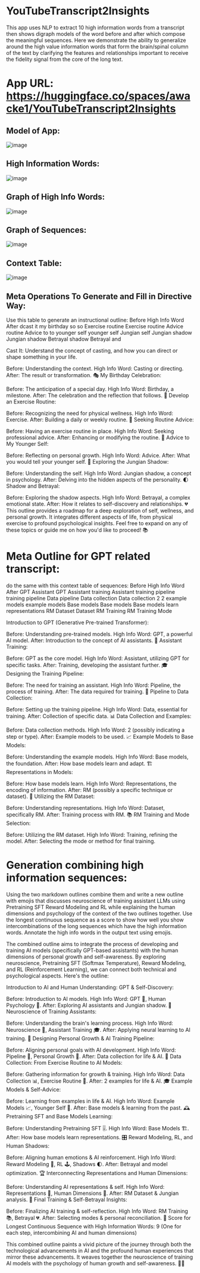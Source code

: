 # YouTubeTranscript2Insights

This app uses NLP to extract 10 high information words from a transcript then shows digraph models of the word before and after which compose the meaningful sequences.  Here we demonstrate the ability to generalize around the high value information words that form the brain/spinal column of the text by clarifying the features and relationships important to receive the fidelity signal from the core of the long text.

# App URL:  https://huggingface.co/spaces/awacke1/YouTubeTranscript2Insights

## Model of App:

![image](https://github.com/AaronCWacker/YouTubeTranscript2Insights/assets/30595158/93c1867b-fda4-43fe-8cf2-75b087bbc42f)

## High Information Words:

![image](https://github.com/AaronCWacker/YouTubeTranscript2Insights/assets/30595158/59f07c61-95ca-4d78-b013-e829209b784f)

## Graph of High Info Words:

![image](https://github.com/AaronCWacker/YouTubeTranscript2Insights/assets/30595158/fe286ba8-ff03-47b8-9a9c-0535e64b3047)

## Graph of Sequences:

![image](https://github.com/AaronCWacker/YouTubeTranscript2Insights/assets/30595158/40d20917-308f-421f-af2c-162947c298b5)

## Context Table:

![image](https://github.com/AaronCWacker/YouTubeTranscript2Insights/assets/30595158/87bceceb-1f67-4685-8847-e8c98cbb2bf2)

## Meta Operations To Generate and Fill in Directive Way:

Use this table to generate an instructional outline:  Before	High Info Word	After
dcast	it
my	birthday	so
so	Exercise	routine
Exercise	routine	Advice
routine	Advice	to
to	younger	self
younger	self	Jungian
self	Jungian	shadow
Jungian	shadow	Betrayal
shadow	Betrayal	and

Cast It: Understand the concept of casting, and how you can direct or shape something in your life.

Before: Understanding the context.
High Info Word: Casting or directing.
After: The result or transformation.
🎭
My Birthday Celebration:

Before: The anticipation of a special day.
High Info Word: Birthday, a milestone.
After: The celebration and the reflection that follows.
🎂
Develop an Exercise Routine:

Before: Recognizing the need for physical wellness.
High Info Word: Exercise.
After: Building a daily or weekly routine.
💪
Seeking Routine Advice:

Before: Having an exercise routine in place.
High Info Word: Seeking professional advice.
After: Enhancing or modifying the routine.
🧠
Advice to My Younger Self:

Before: Reflecting on personal growth.
High Info Word: Advice.
After: What you would tell your younger self.
💌
Exploring the Jungian Shadow:

Before: Understanding the self.
High Info Word: Jungian shadow, a concept in psychology.
After: Delving into the hidden aspects of the personality.
🌓
Shadow and Betrayal:

Before: Exploring the shadow aspects.
High Info Word: Betrayal, a complex emotional state.
After: How it relates to self-discovery and relationships.
💔
This outline provides a roadmap for a deep exploration of self, wellness, and personal growth. It integrates different aspects of life, from physical exercise to profound psychological insights. Feel free to expand on any of these topics or guide me on how you'd like to proceed! 📚


# Meta Outline for GPT related transcript:

do the same with this context table of sequences:  Before	High Info Word	After
GPT	Assistant
GPT	Assistant	training
Assistant	training	pipeline
training	pipeline	Data
pipeline	Data	collection
Data	collection	2
2	example	models
example	models	Base
models	Base	models
Base	models	learn
representations	RM	Dataset
Dataset	RM	Training
RM	Training	Mode

Introduction to GPT (Generative Pre-trained Transformer):

Before: Understanding pre-trained models.
High Info Word: GPT, a powerful AI model.
After: Introduction to the concept of AI assistants.
🤖
Assistant Training:

Before: GPT as the core model.
High Info Word: Assistant, utilizing GPT for specific tasks.
After: Training, developing the assistant further.
🎓
Designing the Training Pipeline:

Before: The need for training an assistant.
High Info Word: Pipeline, the process of training.
After: The data required for training.
🧠
Pipeline to Data Collection:

Before: Setting up the training pipeline.
High Info Word: Data, essential for training.
After: Collection of specific data.
📊
Data Collection and Examples:

Before: Data collection methods.
High Info Word: 2 (possibly indicating a step or type).
After: Example models to be used.
📈
Example Models to Base Models:

Before: Understanding the example models.
High Info Word: Base models, the foundation.
After: How base models learn and adapt.
🏗️
Representations in Models:

Before: How base models learn.
High Info Word: Representations, the encoding of information.
After: RM (possibly a specific technique or dataset).
🧩
Utilizing the RM Dataset:

Before: Understanding representations.
High Info Word: Dataset, specifically RM.
After: Training process with RM.
📚
RM Training and Mode Selection:

Before: Utilizing the RM dataset.
High Info Word: Training, refining the model.
After: Selecting the mode or method for final training.

# Generation combining high information sequences:

Using the two markdown outlines combine them and write a new outline with emojis that discusses neuroscience of training assistant LLMs using Pretraining SFT Reward Modeling and RL while explaining the human dimensions and psychology of the context of the two outlines together.  Use the longest continuous sequence as a score to show how well you show intercombinations of the long sequences which have the high information words.  Annotate the high info words in the output text using emojis.


The combined outline aims to integrate the process of developing and training AI models (specifically GPT-based assistants) with the human dimensions of personal growth and self-awareness. By exploring neuroscience, Pretraining SFT (Softmax Temperature), Reward Modeling, and RL (Reinforcement Learning), we can connect both technical and psychological aspects. Here's the outline:

Introduction to AI and Human Understanding: GPT & Self-Discovery:

Before: Introduction to AI models.
High Info Word: GPT 🤖, Human Psychology 🧠.
After: Exploring AI assistants and Jungian shadow.
🌟
Neuroscience of Training Assistants:

Before: Understanding the brain's learning process.
High Info Word: Neuroscience 🧠, Assistant Training 🎓.
After: Applying neural learning to AI training.
🎨
Designing Personal Growth & AI Training Pipeline:

Before: Aligning personal goals with AI development.
High Info Word: Pipeline 🧠, Personal Growth 🌱.
After: Data collection for life & AI.
🚀
Data Collection: From Exercise Routine to AI Models:

Before: Gathering information for growth & training.
High Info Word: Data Collection 📊, Exercise Routine 💪.
After: 2 examples for life & AI.
🎓
Example Models & Self-Advice:

Before: Learning from examples in life & AI.
High Info Word: Example Models 📈, Younger Self 💌.
After: Base models & learning from the past.
🕰️
Pretraining SFT and Base Models Learning:

Before: Understanding Pretraining SFT 🎚️.
High Info Word: Base Models 🏗️.
After: How base models learn representations.
🎛️
Reward Modeling, RL, and Human Shadows:

Before: Aligning human emotions & AI reinforcement.
High Info Word: Reward Modeling 🎁, RL 🕹️, Shadows 🌓.
After: Betrayal and model optimization.
🏆
Interconnecting Representations and Human Dimensions:

Before: Understanding AI representations & self.
High Info Word: Representations 🧩, Human Dimensions 🕺.
After: RM Dataset & Jungian analysis.
🌌
Final Training & Self-Betrayal Insights:

Before: Finalizing AI training & self-reflection.
High Info Word: RM Training 📚, Betrayal 💔.
After: Selecting modes & personal reconciliation.
🌈
Score for Longest Continuous Sequence with High Information Words: 9 (One for each step, intercombining AI and human dimensions)

This combined outline paints a vivid picture of the journey through both the technological advancements in AI and the profound human experiences that mirror these advancements. It weaves together the neuroscience of training AI models with the psychology of human growth and self-awareness. 🎨🌟


